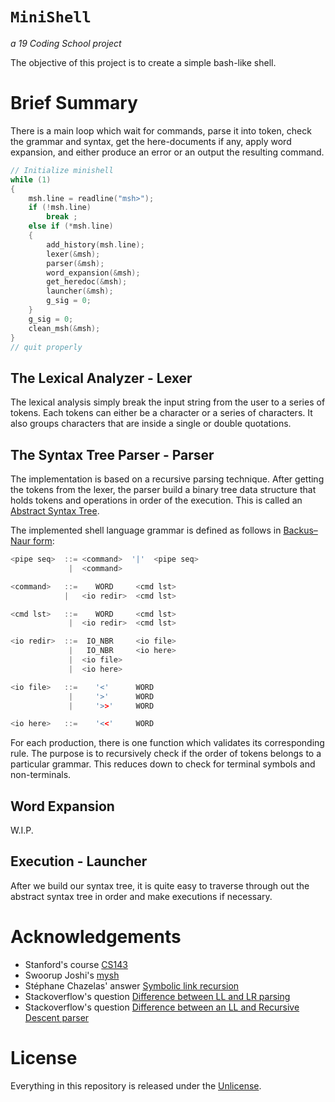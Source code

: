 # ```MiniShell```
*a 19 Coding School project*

The objective of this project is to create a simple bash-like shell.

# Brief Summary

There is a main loop which wait for commands, parse it into token, check the grammar and syntax, get the here-documents if any, apply word expansion,  and either produce an error or an output the resulting command.

```c
// Initialize minishell
while (1)
{
	msh.line = readline("msh>");
	if (!msh.line)
		break ;
	else if (*msh.line)
	{
		add_history(msh.line);
		lexer(&msh);
		parser(&msh);
		word_expansion(&msh);
		get_heredoc(&msh);
		launcher(&msh);
		g_sig = 0;
	}
	g_sig = 0;
	clean_msh(&msh);
}
// quit properly
```

## The Lexical Analyzer - Lexer

The lexical analysis simply break the input string from the user to a series of tokens. Each tokens can either be a character or a series of characters. It also groups characters that are inside a single or double quotations.


## The Syntax Tree Parser - Parser

The implementation is based on a recursive parsing technique. After getting the tokens from the lexer, the parser build a binary tree data structure that holds tokens and operations in order of the execution. This is called an [Abstract Syntax Tree](https://en.wikipedia.org/wiki/Abstract_syntax_tree).

The implemented shell language grammar is defined as follows in [Backus–Naur form](https://en.wikipedia.org/wiki/Backus%E2%80%93Naur_form):

```c
<pipe seq>	::= <command>  '|'  <pipe seq>
             |  <command>

<command>	::=    WORD     <cmd lst>
            |   <io redir>  <cmd lst>

<cmd lst>	::=    WORD     <cmd lst>
             |  <io redir>  <cmd lst>

<io redir>	::=  IO_NBR     <io file>
             |   IO_NBR     <io here>
             |  <io file>
             |  <io here>

<io file>	::=    '<'      WORD
             |     '>'      WORD
             |     '>>'     WORD

<io here>	::=    '<<'     WORD
```

For each production, there is one function which validates its corresponding rule. The purpose is to recursively check if the order of tokens belongs to a particular grammar. This reduces down to check for terminal symbols and non-terminals.

## Word Expansion

W.I.P.

## Execution - Launcher

After we build our syntax tree, it is quite easy to traverse through out the abstract syntax tree in order and make executions if necessary.

# Acknowledgements

 - Stanford's course [CS143](https://web.stanford.edu/class/archive/cs/cs143/cs143.1128/)
 - Swoorup Joshi's [mysh](https://github.com/Swoorup/mysh)
 - Stéphane Chazelas' answer [Symbolic link recursion](https://unix.stackexchange.com/questions/79571/symbolic-link-recursion-what-makes-it-reset/79621#79621)
 - Stackoverflow's question [Difference between LL and LR parsing](https://stackoverflow.com/questions/5975741/what-is-the-difference-between-ll-and-lr-parsing/6824545#6824545)
  - Stackoverflow's question [Difference between an LL and Recursive Descent parser](https://stackoverflow.com/questions/1044600/difference-between-an-ll-and-recursive-descent-parser/1044678#1044678)


# License

Everything in this repository is released under the [Unlicense](https://github.com/maxdesalle/42/blob/main/LICENSE).


